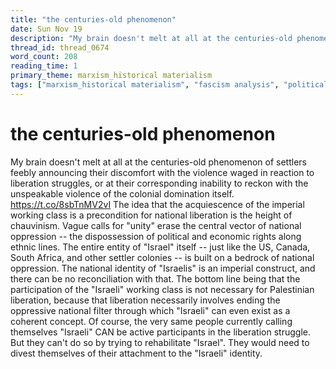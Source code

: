 ```yaml
---
title: "the centuries-old phenomenon"
date: Sun Nov 19
description: "My brain doesn't melt at all at the centuries-old phenomenon of settlers feebly announcing their discomfort with the violence waged in reaction to liberation..."
thread_id: thread_0674
word_count: 208
reading_time: 1
primary_theme: marxism_historical materialism
tags: ["marxism_historical materialism", "fascism analysis", "political economy", "imperialism_colonialism"]
---
```


# the centuries-old phenomenon

My brain doesn't melt at all at the centuries-old phenomenon of settlers feebly announcing their discomfort with the violence waged in reaction to liberation struggles, or at their corresponding inability to reckon with the unspeakable violence of the colonial domination itself. https://t.co/8sbTnMV2vI The idea that the acquiescence of the imperial working class is a precondition for national liberation is the height of chauvinism. Vague calls for "unity" erase the central vector of national oppression -- the dispossession of political and economic rights along ethnic lines. The entire entity of "Israel" itself -- just like the US, Canada, South Africa, and other settler colonies -- is built on a bedrock of national oppression. The national identity of "Israelis" is an imperial construct, and there can be no reconciliation with that. The bottom line being that the participation of the "Israeli" working class is not necessary for Palestinian liberation, because that liberation necessarily involves ending the oppressive national filter through which "Israeli" can even exist as a coherent concept. Of course, the very same people currently calling themselves "Israeli" CAN be active participants in the liberation struggle. But they can't do so by trying to rehabilitate "Israel". They would need to divest themselves of their attachment to the "Israeli" identity.